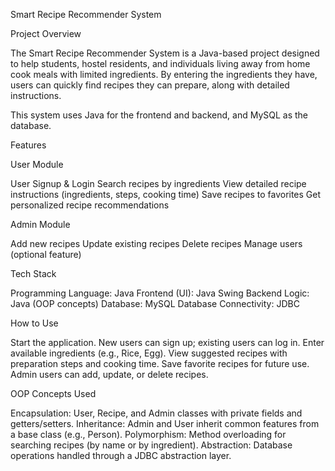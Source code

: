 Smart Recipe Recommender System

Project Overview

The Smart Recipe Recommender System is a Java-based project designed to help students, hostel residents, and individuals living away from home cook meals with limited ingredients.
By entering the ingredients they have, users can quickly find recipes they can prepare, along with detailed instructions.

This system uses Java for the frontend and backend, and MySQL as the database.
 
Features 
 
User Module

User Signup & Login 
Search recipes by ingredients
View detailed recipe instructions (ingredients, steps, cooking time)
Save recipes to favorites
Get personalized recipe recommendations

Admin Module

Add new recipes
Update existing recipes
Delete recipes
Manage users (optional feature)

Tech Stack

Programming Language: Java
Frontend (UI): Java Swing
Backend Logic: Java (OOP concepts)
Database: MySQL
Database Connectivity: JDBC

How to Use

Start the application.
New users can sign up; existing users can log in.
Enter available ingredients (e.g., Rice, Egg).
View suggested recipes with preparation steps and cooking time.
Save favorite recipes for future use.
Admin users can add, update, or delete recipes.

OOP Concepts Used

Encapsulation: User, Recipe, and Admin classes with private fields and getters/setters.
Inheritance: Admin and User inherit common features from a base class (e.g., Person).
Polymorphism: Method overloading for searching recipes (by name or by ingredient).
Abstraction: Database operations handled through a JDBC abstraction layer.

